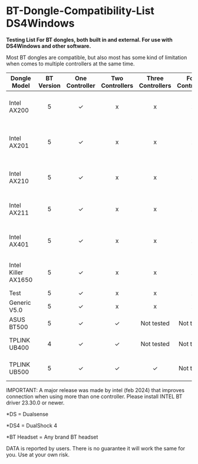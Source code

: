 # BT-Dongle-Compatibility-List DS4Windows

**Testing List For BT dongles, both built in and external. For use with DS4Windows and other software.**

Most BT dongles are compatible, but also most has some kind of limitation when comes to multiple controllers at the same time.


| Dongle Model  | BT Version | One Controller  | Two Controllers | Three Controllers  | Four Controllers | BT headset  | Comment | Comment  | Comment |
| ------------- | :-------------: | :-------------: | :-------------: | :-------------: | :-------------: | :-------------: | :-------------: | :-------------: | :-------------: |
| Intel AX200  | 5  | ✓  | x  | x  | x  | BT Headset Wont connect  | When using DS, fine for DS4  | Empty  | Empty  |
| Intel AX201  | 5  | ✓  | x  | x  | x  | BT Headset Wont connect  | When using DS, fine for DS4  | 2 controllers sometimes work for some time  | Empty  |
| Intel AX210  | 5  | ✓  | x  | x  | x  | BT Headset Wont connect  | When using DS, fine for DS4  | Empty  | Empty  |
| Intel AX211  | 5  | ✓  | x  | x  | x  | BT Headset Wont connect  | When using DS, fine for DS4  | Empty  | Empty  |
| Intel AX401  | 5  | ✓  | x  | x  | x  | BT Headset Wont connect  | When using DS, fine for DS4  | Empty  | Empty  |
| Intel Killer AX1650  | 5  | ✓  | x  | x  | x  | BT Headset Wont connect  | When using DS, fine for DS4  | Empty  | Empty  |
| Test  | 5  | ✓  | x  | x  | x  | x  | x  | Empty  | Empty  |
| Generic V5.0 | 5  | ✓  | x  | x  | x  | x  | x  | VID_0A12 PID_0001  | CSR Chip  |
| ASUS BT500  | 5  | ✓  | ✓  | Not tested  | Not tested  | x  | x  | Empty  | Realtek Chip  |
| TPLINK UB400  | 4  | ✓  | ✓  | Not tested  | Not tested  | Fine with one DS  | Skip BT Audio with 2 DS  | Empty  | CSR Chip  |
| TPLINK UB500  | 5  | ✓  | ✓  | ✓   | Not tested  | Fine with two DS  |   | VID_2357 PID_0604| Realtek Chip  |




IMPORTANT: A major release was made by intel (feb 2024) that improves connection when using more than one controller. Please install INTEL BT driver 23.30.0 or newer.

*DS = Dualsense

*DS4 = DualShock 4

*BT Headset = Any brand BT headset

DATA is reported by users. There is no guarantee it will work the same for you. Use at your own risk.
